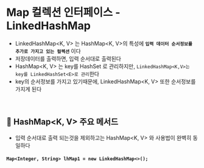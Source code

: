 # Map 컬렉션 인터페이스 - LinkedHashMap

- LinkedHashMap<K, V> 는 HashMap<K, V>의 특성에 **`입력 데이터 순서정보를 추가로 가지고 있는 컬렉션`** 이다
- 저장데이터를 출력하면, 입력 순서대로 출력된다
- HashMap<K, V> 는 key를 HashSet<E> 로 관리하지만, `LinkedHashMap<K,V>는 key를 LinkedHashSet<E>로 관리`한다
- key의 순서정보를 가지고 있기때문에, LinkedHashMap<K, V> 또한 순서정보를 가지게 된다
  
<br>

## 🔎 HashMap<K, V> 주요 메서드

- 입력 순서대로 출력 되는것을 제외하고는 HashMap<K, V> 와 사용법이 완벽히 동일하다 <br>
#### `Map<Integer, String> lhMap1 = new LinkedHashMap<>();`
